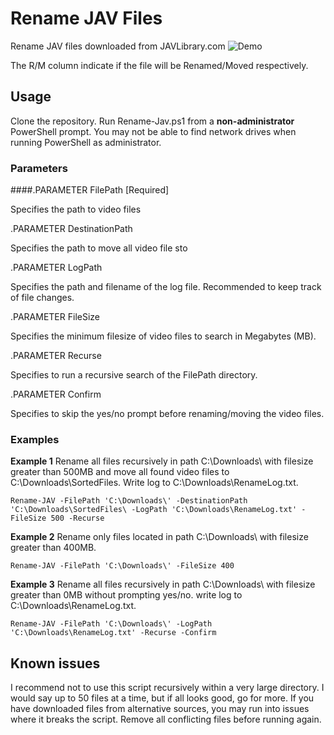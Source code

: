 # Rename JAV Files
Rename JAV files downloaded from JAVLibrary.com
![Demo](https://github.com/jvlflame/Rename-JAV-files/blob/master/demo.gif?raw=true)

The R/M column indicate if the file will be Renamed/Moved respectively.

## Usage
Clone the repository. Run Rename-Jav.ps1 from a **non-administrator** PowerShell prompt. You may not be able to find network drives when running PowerShell as administrator.

### Parameters

####.PARAMETER FilePath [Required]

Specifies the path to video files

.PARAMETER DestinationPath

Specifies the path to move all video file sto

.PARAMETER LogPath

Specifies the path and filename of the log file. Recommended to keep track of file changes.

.PARAMETER FileSize

Specifies the minimum filesize of video files to search in Megabytes (MB).

.PARAMETER Recurse

Specifies to run a recursive search of the FilePath directory.

.PARAMETER Confirm

Specifies to skip the yes/no prompt before renaming/moving the video files.


### Examples
**Example 1** Rename all files recursively in path C:\Downloads\ with filesize greater than 500MB and move all found video files to C:\Downloads\SortedFiles\. Write log to C:\Downloads\RenameLog.txt.

`Rename-JAV -FilePath 'C:\Downloads\' -DestinationPath 'C:\Downloads\SortedFiles\ -LogPath 'C:\Downloads\RenameLog.txt' -FileSize 500 -Recurse`

**Example 2** Rename only files located in path C:\Downloads\ with filesize greater than 400MB.

`Rename-JAV -FilePath 'C:\Downloads\' -FileSize 400`

**Example 3** Rename all files recursively in path C:\Downloads\ with filesize greater than 0MB without prompting yes/no. write log to C:\Downloads\RenameLog.txt.

`Rename-JAV -FilePath 'C:\Downloads\' -LogPath 'C:\Downloads\RenameLog.txt' -Recurse -Confirm`

## Known issues
I recommend not to use this script recursively within a very large directory. I would say up to 50 files at a time, but if all looks good, go for more. If you have downloaded files from alternative sources, you may run into issues where it breaks the script. Remove all conflicting files before running again.
